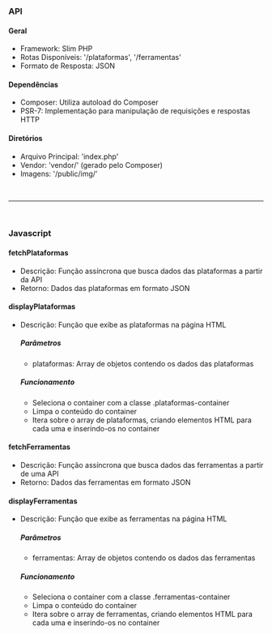 <h3>API</h3>
<h4>Geral</h4>
<ul>
  <li>Framework: Slim PHP</li>
  <li>Rotas Disponíveis: '/plataformas', '/ferramentas'</li>
  <li>Formato de Resposta: JSON</li>
</ul>
<h4>Dependências</h4>
<ul>
  <li>Composer: Utiliza autoload do Composer</li>
  <li>PSR-7: Implementação para manipulação de requisições e respostas HTTP</li>
</ul>
<h4>Diretórios</h4>
<ul>
  <li>Arquivo Principal: 'index.php'</li>
  <li>Vendor: 'vendor/' (gerado pelo Composer)</li>
  <li>Imagens: '/public/img/'</li>
</ul>

<br>
<hr>
<br>

<h3>Javascript</h3>
<h4>fetchPlataformas</h4>
<ul>
  <li>Descrição: Função assíncrona que busca dados das plataformas a partir da API</li>
  <li>Retorno: Dados das plataformas em formato JSON</li>
</ul>

<h4>displayPlataformas</h4>
<ul>
  <li>Descrição: Função que exibe as plataformas na página HTML</li>
  <h5>Parâmetros</h5>
  <ul>
    <li>plataformas: Array de objetos contendo os dados das plataformas</li>
  </ul>
   <h5>Funcionamento</h5>
  <ul>
    <li>Seleciona o container com a classe .plataformas-container</li>
    <li>Limpa o conteúdo do container</li>
    <li>Itera sobre o array de plataformas, criando elementos HTML para cada uma e inserindo-os no container</li>
  </ul>
</ul>

<h4>fetchFerramentas</h4>
<ul>
  <li>Descrição: Função assíncrona que busca dados das ferramentas a partir de uma API</li>
  <li>Retorno: Dados das ferramentas em formato JSON</li>
</ul>

<h4>displayFerramentas</h4>
<ul>
  <li>Descrição: Função que exibe as ferramentas na página HTML</li>
  <h5>Parâmetros</h5>
  <ul>
    <li>ferramentas: Array de objetos contendo os dados das ferramentas</li>
  </ul>
   <h5>Funcionamento</h5>
  <ul>
    <li>Seleciona o container com a classe .ferramentas-container</li>
    <li>Limpa o conteúdo do container</li>
    <li>Itera sobre o array de ferramentas, criando elementos HTML para cada uma e inserindo-os no container</li>
  </ul>
</ul>
